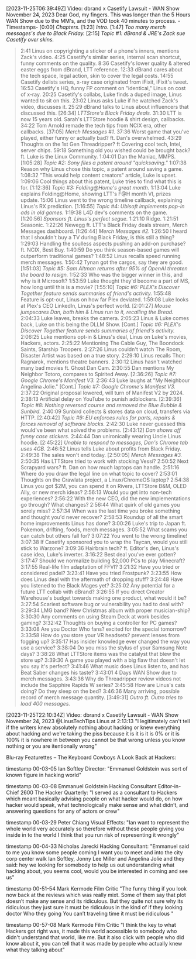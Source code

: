 [2023-11-25T06:39:49Z] Video: dbrand x Casetify Lawsuit - WAN Show November 24, 2023 
Dear God, my fingers. This was longer than the 5 Hours WAN Show due to the MM's, and the VOD took 40 minutes to process.
-Timestamps-
[0:00] *Chapters.*
[1:23] *Intro.*
[1:47] *Too many merch messages's due to Black Friday.*
[2:15] *Topic #1: dBrand & JRE's Zack sue Casetify over skins.*
   > 2:41 Linus on copyrighting a sticker of a phone's inners, mentions Zack's video.
   > 4:25 Casetify's similar series, internal scan shortcut, funny comments on the quality.
   > 8:36 Casetify's lower quality & altered easter eggs from dBrand, LTT reference.
   > 12:33 dBrand cares about the tech space, legal action, skin to cover the legal costs.
   > 14:55 Casetify delists series, x-ray case originated from iFixit, iFixit's tweet.
   > 16:53 Casetify's HQ, funny FP comment on "identical," Linus on cost of x-ray.
   > 20:25 Casetify's collabs, Luke finds a duped image, Linus wanted to sit on this.
   > 23:02 Linus asks Luke if he watched Zack's video, discusses it.
   > 25:29 dBrand talks to Linus about influencers that discussed this.
[26:34] *LTTStore's Black Friday deals.*
   > 31:30 LTT is now 15 years old. Sarah's LTTStore hoodie & shirt design, callbacks.
   > 34:22 Tom Arnold remade the tech tips from NCIX era, other callbacks.
[37:05] *Merch Messages #1.*
   > 37:36 Worst game that you've played, either funny or actually bad? ft. Dan's overwhelmed.
   > 43:29 Thoughts on the 1st Gen Threadripper? ft Covering cool tech, Intel, server chips.
   > 59:18 Something old you wished could be brought back? ft. Luke is the Linux Community.
   > 1:04:01 Dan the Maniac, MMPS.
[1:05:28] *Topic #2: Sony files a patent around "quicksaving."*
   > 1:07:38 Reason why Linus chose this topic, a patent around saving a game.
   > 1:08:32 "This would help content creators" article, Luke is upset.
   > 1:09:06 Cool things about this patent, Luke tries to find what this is for.
[1:12:36] *Topic #3: Folding@Home's great month.*
   > 1:13:04 Luke explains Folding@Home, showing LTT's F@H month VI, prizes update.
   > 15:06 Linus went to the wrong timeline callback, explaining Linus's RX prediction.
[1:16:55] *Topic #4: Ubisoft implements pop-in ads in old games.*
   > 1:19:38 L4D dev's comments on the game.   
[1:20:56] *Sponsors ft. Linus's perfect segue.*
   > 1:21:10 Ridge.
   > 1:21:51 Seasonic.
   > 1:22:26 Newegg ft. LTT's Black Friday deals stream, Merch Messages dashboard.
[1:26:44] *Merch Messages #2.*
   > 1:26:50 I heard that I shouldn't buy a TV during Black Friday, is this still a thing?
   > 1:29:03 Handling the soulless aspects pushing an add-on purchase? ft. NCIX, Best Buy.
   > 1:40:59 Do you think season-based games will outperform traditional games?
   > 1:48:52 Linus recalls speed running merch messages.
   > 1:50:42 Tynan got the cargos, say they are good.
[1:51:03] *Topic #5: Sam Altman returns after 95% of OpenAI threaten the board to resign.*
   > 1:52:33 Who was the bigger winner in this, and why is it Microsoft?
   > 1:53:59 Luke thought they'd become a part of MS, how long until this is a movie?
[1:55:10] *Topic #6: PLEX's Discover Together feature sends summaries of friend's activity.*
   > 1:55:48 Feature is opt-out, Linus on how far Plex deviated.
   > 1:59:08 Luke looks at Plex's CEO LinkedIn, Linus's perfect world.
[2:01:27] *Mouse jumpscares Dan, both him & Linus run to it, recalling the Bread.*
   > 2:04:33 Luke leaves, breaks the camera.
   > 2:05:23 Linus & Luke comes back, Luke on this being the DLLM Show.
[Cont.] *Topic #6: PLEX's Discover Together feature sends summaries of friend's activity.*
   > 2:06:25 Luke mentions opt-in & Linus's deal, Linus on Luke's movies, Hackers, actors.
   > 2:25:22 Mentioning The Cable Guy, The Boondock Saints, Starship Troopers.
   > 2:27:26 Linus couldn't watch The Room, Disaster Artist was based on a true story.
   > 2:29:10 Linus recalls Thor: Ragnarok, mentions theatre banners.
   > 2:30:12 Linus hasn't watched many bad movies ft. Ghost Dan Cam.
   > 2:30:55 Dan mentions My Neighbor Totoro, compares to Spirited Away.
[2:36:26] *Topic #7: Google Chrome's Manifest V3.*
   > 2:36:43 Luke laughs at "My Neighbour Angelina Jolie."
[Cont.] *Topic #7: Google Chrome's Manifest V3.*
   > 2:37:22 Original proposal lowered, will turn of Manifest V2 by 2024.
   > 2:38:13 Artificial delay on YouTube to punish adblockers.
[2:39:36] *Topic #8: Nothing reversed course and removed the Blue Bubble & Sunbird.*
   > 2:40:09 Sunbird collects & stores data on cloud, transfers via HTTP.
[2:40:42] *Topic #9: EU enforces rules for parts, repairs & forces removal of software blocks.*
   > 2:42:30 Luke never guessed this would've been what solved the problems.
[2:43:12] *Dan shows off funny case stickers.*
   > 2:44:44 Dan unironically wearing Uncle Linus hoodie.
[2:45:22] *Unable to respond to messages, Dan's Chrome tab uses 4GB.*
   > 2:46:52 Linus tells Luke about profits from Black Friday.
   > 2:49:38 The sales won't end today.
[2:50:05] *Merch Messages #3.*
   > 2:50:35 Has LTTStore tried to work with stocking Vessi?
   > 2:50:52 Next Scrapyard wars? ft. Dan on how much laptops can handle.
   > 2:51:16 Where do you draw the legal line on what topic to cover?
   > 2:53:01 Thoughts on the Crawlata project, a Linux/ChromeOS laptop?
   > 2:54:38 Linus you got $2M, you can spend it on Rivera, LTTStore B&M, OLED Ally, or new merch ideas?
   > 2:56:13 Would you get into non-tech experiences?
   > 2:56:22 With the new CEO, did the new implementations go through? What changes?
   > 2:56:44 What quirk of old games you sorely miss?
   > 2:57:34 When was the last time you broke something and thought you'd never recover?
   > 2:58:53 Roundup of all the smart home improvements Linus has done?
   > 3:00:26 Luke's trip to Japan ft. Pokemon, drifting, foods, merch messages.
   > 3:05:52 What scams you can catch but others fall for?
   > 3:07:22 You went to the wrong timeline!
   > 3:07:38 If Casetify sponsored you to wrap the Taycan, would you still stick to Warzone?
   > 3:09:36 Hairbrain tech? ft. Editor's den, Linus's case idea, Luke's inverter.
   > 3:16:22 Best deal you've ever gotten?
   > 3:17:47 Should we normalize building $2,000 PCs to play Minecraft?
   > 3:17:55 Real-life film adaptation of FFVI?
   > 3:21:32 Have you tried or considered padel?
   > 3:23:41 Have you tried Frostpunk?
   > 3:23:55 How does Linus deal with the aftermath of dropping stuff?
   > 3:24:48 Have you listened to the Black Mages yet?
   > 3:25:02 Any potential for a future LTT collab with dBrand?
   > 3:26:55 If you direct Creator Warehouse's budget towards making one product, what would it be?
   > 3:27:54 Scariest software bug or vulnerability you had to deal with?
   > 3:29:34 LMG band? New Christmas album with proper musician-ship?
   > 3:30:30 Any comments on using Steam Deck at work besides gaming?
   > 3:32:42 Thoughts on buying a controller for PC games?
   > 3:33:08 Are you Doctor Who fans? excited for the special tomorrow?
   > 3:33:58 How do you store your VR headsets? prevent lenses from fogging up?
   > 3:35:17 Has insider knowledge ever changed the way you use a service?
   > 3:38:04 Do you miss the stylus of your Samsung Note days?
   > 3:38:28 What LTTStore items was the catalyst that blew the store up?
   > 3:39:30 A game you played with a big flaw that doesn't let you say it's perfect?
   > 3:41:46 What music does Linus listen to, and has Beat Saber changes his taste?
   > 3:43:01 4 Days WAN Show due to merch messages.
   > 3:43:36 Why do Threadripper review videos not include the Sapphire Rapids W series?
   > 3:45:58 How are Linus's cats doing? Do they sleep on the bed?
   > 3:46:36 Many arriving, possible record of merch message quantity.
[3:49:31] *Outro ft. Outro tries to load 400 messages.*

[2023-11-25T22:10:34Z] Video: dbrand x Casetify Lawsuit - WAN Show November 24, 2023 
@LinusTechTips Linus at 2:13:13 "I legitimately can't tell if the writers knew absolutely nothing about hacking or knew everything about hacking and we're taking the piss because it is it is it is 0% or it is 100% it is nowhere in between you cannot be that wrong unless you know nothing or you are itentionally wrong"

Blu-ray Featurettes – The Keyboard Cowboys A Look Back at Hackers:

timestamp 00-03-05 Ian Softley Director: 
"Emmanuel Goldstein was sort of known figure in hacking world"

timestamp 00-03-08 Emmanuel Goldstein Hacking Consultant Editor-in-Chief 2600 The Hacker Quarterly:
"I served as a consultant to Hackers which meant basically advising people on what hacker would do, on how hacker would speak, what technologically make sense and what didn’t, and answering questions for any of actors or crew"

timestamp 00-03-29 Peter Chiang Visual Effects:
"Ian want to represent the whole world very accurately so therefore without these people giving you inside in to the world I think that you run risk of representing it wrongly" 

timestamp 00-04-33 Nicholas Jarecki Hacking Consultant:
"Emmanuel said to me you know some people coming I want you to meet and into the city corp center walk Ian Softley, Jonny Lee Miller and Angelina Jolie and they said: hey we looking for somebody to help us out understanding what hacking about, you seems cool, would you be interested in coming and see us" 

timestamp 00-51-54 Mark Kermode Film Critic 
"The funny thing if you look now back at the reviews which was really mixt. Some of them say that plot doesn’t make any sense and its ridiculous. But they quite not sure why its ridiculous they just sure it must be ridiculous in the kind of if they looking doctor Who they going You can’t traveling time it must be ridiculous "

timestamp 00-57-08 Mark Kermode Film Critic
"I think the key to what Hackers got right was, it made this world accessible to somebody who didn't understand that world, like me.
But it also click with people who did know about it, you can tell that it was made by people who actually knew what they talking about"


